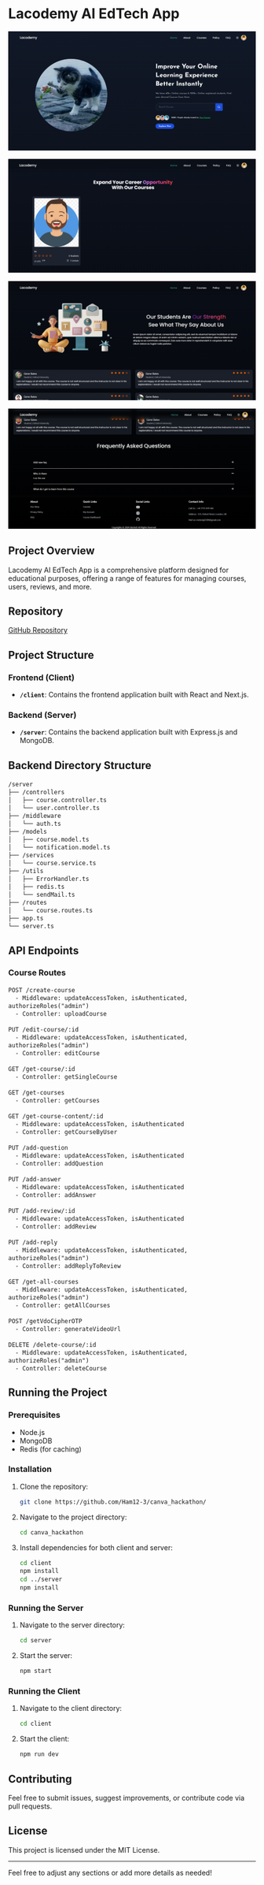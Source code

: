 
# Lacodemy AI EdTech App

![alt text](image.png)

![alt text](image-1.png)

![alt text](image-2.png)

![alt text](image-3.png)

## Project Overview

Lacodemy AI EdTech App is a comprehensive platform designed for educational purposes, offering a range of features for managing courses, users, reviews, and more.

## Repository

[GitHub Repository](https://github.com/Ham12-3/canva_hackathon/)

## Project Structure

### Frontend (Client)

- **`/client`**: Contains the frontend application built with React and Next.js.

### Backend (Server)

- **`/server`**: Contains the backend application built with Express.js and MongoDB.

## Backend Directory Structure

```
/server
├── /controllers
│   ├── course.controller.ts
│   └── user.controller.ts
├── /middleware
│   └── auth.ts
├── /models
│   ├── course.model.ts
│   └── notification.model.ts
├── /services
│   └── course.service.ts
├── /utils
│   ├── ErrorHandler.ts
│   ├── redis.ts
│   └── sendMail.ts
├── /routes
│   └── course.routes.ts
├── app.ts
└── server.ts
```

## API Endpoints

### Course Routes

```
POST /create-course
  - Middleware: updateAccessToken, isAuthenticated, authorizeRoles("admin")
  - Controller: uploadCourse

PUT /edit-course/:id
  - Middleware: updateAccessToken, isAuthenticated, authorizeRoles("admin")
  - Controller: editCourse

GET /get-course/:id
  - Controller: getSingleCourse

GET /get-courses
  - Controller: getCourses

GET /get-course-content/:id
  - Middleware: updateAccessToken, isAuthenticated
  - Controller: getCourseByUser

PUT /add-question
  - Middleware: updateAccessToken, isAuthenticated
  - Controller: addQuestion

PUT /add-answer
  - Middleware: updateAccessToken, isAuthenticated
  - Controller: addAnswer

PUT /add-review/:id
  - Middleware: updateAccessToken, isAuthenticated
  - Controller: addReview

PUT /add-reply
  - Middleware: updateAccessToken, isAuthenticated, authorizeRoles("admin")
  - Controller: addReplyToReview

GET /get-all-courses
  - Middleware: updateAccessToken, isAuthenticated, authorizeRoles("admin")
  - Controller: getAllCourses

POST /getVdoCipherOTP
  - Controller: generateVideoUrl

DELETE /delete-course/:id
  - Middleware: updateAccessToken, isAuthenticated, authorizeRoles("admin")
  - Controller: deleteCourse
```

## Running the Project

### Prerequisites

- Node.js
- MongoDB
- Redis (for caching)

### Installation

1. Clone the repository:

   ```bash
   git clone https://github.com/Ham12-3/canva_hackathon/
   ```

2. Navigate to the project directory:

   ```bash
   cd canva_hackathon
   ```

3. Install dependencies for both client and server:

   ```bash
   cd client
   npm install
   cd ../server
   npm install
   ```

### Running the Server

1. Navigate to the server directory:

   ```bash
   cd server
   ```

2. Start the server:

   ```bash
   npm start
   ```

### Running the Client

1. Navigate to the client directory:

   ```bash
   cd client
   ```

2. Start the client:

   ```bash
   npm run dev
   ```

## Contributing

Feel free to submit issues, suggest improvements, or contribute code via pull requests.

## License

This project is licensed under the MIT License.

---

Feel free to adjust any sections or add more details as needed!
